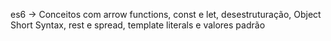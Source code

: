 es6 -> Conceitos com arrow functions, const e let, desestruturação, Object Short Syntax, rest e spread, template literals e valores padrão
